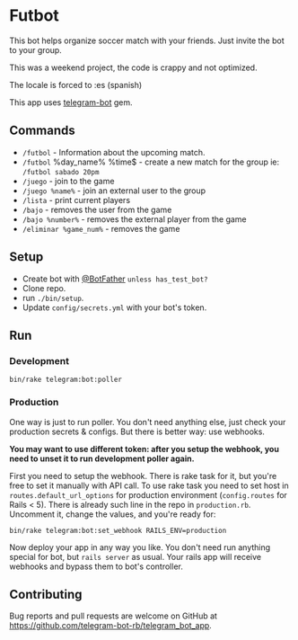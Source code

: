 # Futbot

This bot helps organize soccer match with your friends.
Just invite the bot to your group.

This was a weekend project, the code is crappy and not optimized. 

The locale is forced to :es (spanish)

This app uses [telegram-bot](https://github.com/telegram-bot-rb/telegram-bot) gem.


## Commands

- `/futbol` - Information about the upcoming match.
- `/futbol` %day_name% %time$ - create a new match for the group ie: `/futbol sabado 20pm`
- `/juego` - join to the game
- `/juego %name%` - join an external user to the group
- `/lista` - print current players
- `/bajo` - removes the user from the game
- `/bajo %number%` - removes the external player from the game
- `/eliminar %game_num%` - removes the game 


## Setup

- Create bot with [@BotFather](https://telegram.me/BotFather) `unless has_test_bot?`
- Clone repo.
- run `./bin/setup`.
- Update `config/secrets.yml` with your bot's token.

## Run

### Development

```
bin/rake telegram:bot:poller
```

### Production

One way is just to run poller. You don't need anything else, just check
your production secrets & configs. But there is better way: use webhooks.

__You may want to use different token: after you setup the webhook,
you need to unset it to run development poller again.__

First you need to setup the webhook. There is rake task for it,
but you're free to set it manually with API call.
To use rake task you need to set host in `routes.default_url_options`
for production environment (`config.routes` for Rails < 5).
There is already such line in the repo in `production.rb`.
Uncomment it, change the values, and you're ready for:

```
bin/rake telegram:bot:set_webhook RAILS_ENV=production
```

Now deploy your app in any way you like. You don't need run anything special for bot,
but `rails server` as usual. Your rails app will receive webhooks and bypass them
to bot's controller.



## Contributing

Bug reports and pull requests are welcome on GitHub at https://github.com/telegram-bot-rb/telegram_bot_app.
